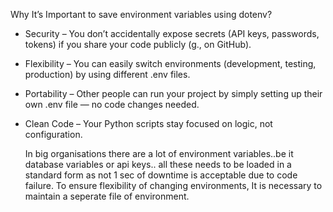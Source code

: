 Why It’s Important to save environment variables using dotenv?

- Security – You don’t accidentally expose secrets (API keys, passwords, tokens) if you share your code publicly (g., on GitHub).
- Flexibility – You can easily switch environments (development, testing, production) by using different .env files.
- Portability – Other people can run your project by simply setting up their own .env file — no code changes needed.
- Clean Code – Your Python scripts stay focused on logic, not configuration.

  In big organisations there are a lot of environment variables..be it database variables or api keys.. all these needs to be loaded in a standard form
  as not 1 sec of downtime is acceptable due to code failure.
  To ensure flexibility of changing environments, It is necessary to maintain a seperate file of environment. 
